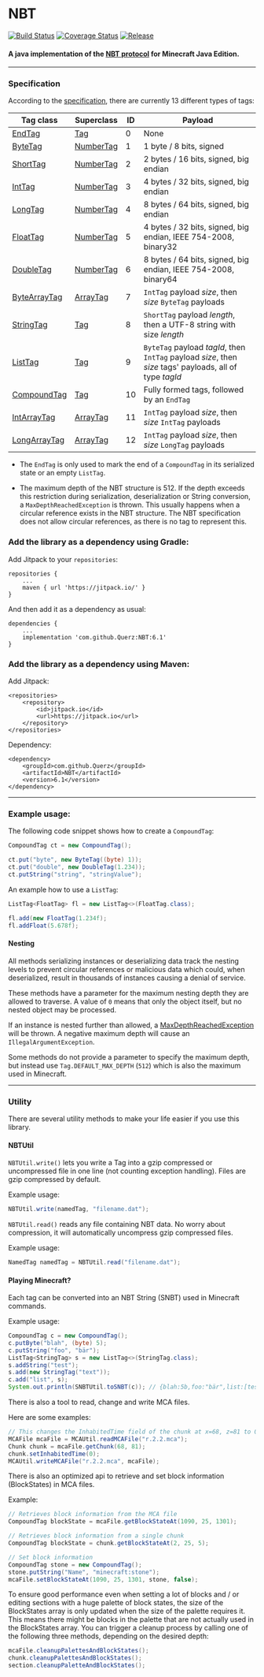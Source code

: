 # NBT
[![Build Status](https://travis-ci.org/Querz/NBT.svg?branch=master)](https://travis-ci.org/Querz/NBT) [![Coverage Status](https://img.shields.io/coveralls/github/Querz/NBT/master.svg)](https://coveralls.io/github/Querz/NBT?branch=master) [![Release](https://jitpack.io/v/Querz/NBT.svg)](https://jitpack.io/#Querz/NBT)
#### A java implementation of the [NBT protocol](http://minecraft.gamepedia.com/NBT_format) for Minecraft Java Edition.
---
### Specification
According to the [specification](https://minecraft.gamepedia.com/NBT_format), there are currently 13 different types of tags:

| Tag class    | Superclass | ID | Payload |
| ---------    | ---------- | -- | ----------- |
| [EndTag](src/main/java/net/querz/nbt/EndTag.java)             | [Tag](src/main/java/net/querz/nbt/Tag.java)               | 0  | None |
| [ByteTag](src/main/java/net/querz/nbt/ByteTag.java)           | [NumberTag](src/main/java/net/querz/nbt/NumberTag.java)   | 1  | 1 byte / 8 bits, signed |
| [ShortTag](src/main/java/net/querz/nbt/ShortTag.java)         | [NumberTag](src/main/java/net/querz/nbt/NumberTag.java)   | 2  | 2 bytes / 16 bits, signed, big endian |
| [IntTag](src/main/java/net/querz/nbt/IntTag.java)             | [NumberTag](src/main/java/net/querz/nbt/NumberTag.java)   | 3  | 4 bytes / 32 bits, signed, big endian |
| [LongTag](src/main/java/net/querz/nbt/LongTag.java)           | [NumberTag](src/main/java/net/querz/nbt/NumberTag.java)   | 4  | 8 bytes / 64 bits, signed, big endian |
| [FloatTag](src/main/java/net/querz/nbt/FloatTag.java)         | [NumberTag](src/main/java/net/querz/nbt/NumberTag.java)   | 5  | 4 bytes / 32 bits, signed, big endian, IEEE 754-2008, binary32 |
| [DoubleTag](src/main/java/net/querz/nbt/DoubleTag.java)       | [NumberTag](src/main/java/net/querz/nbt/NumberTag.java)   | 6  | 8 bytes / 64 bits, signed, big endian, IEEE 754-2008, binary64 |
| [ByteArrayTag](src/main/java/net/querz/nbt/ByteArrayTag.java) | [ArrayTag](src/main/java/net/querz/nbt/ArrayTag.java)     | 7  | `IntTag` payload *size*, then *size* `ByteTag` payloads |
| [StringTag](src/main/java/net/querz/nbt/StringTag.java)       | [Tag](src/main/java/net/querz/nbt/Tag.java)               | 8  | `ShortTag` payload *length*, then a UTF-8 string with size *length* |
| [ListTag](src/main/java/net/querz/nbt/ListTag.java)           | [Tag](src/main/java/net/querz/nbt/Tag.java)               | 9  | `ByteTag` payload *tagId*, then `IntTag` payload *size*, then *size* tags' payloads, all of type *tagId* |
| [CompoundTag](src/main/java/net/querz/nbt/CompoundTag.java)   | [Tag](src/main/java/net/querz/nbt/Tag.java)               | 10 | Fully formed tags, followed by an `EndTag` |
| [IntArrayTag](src/main/java/net/querz/nbt/IntArrayTag.java)   | [ArrayTag](src/main/java/net/querz/nbt/ArrayTag.java)     | 11 | `IntTag` payload *size*, then *size* `IntTag` payloads |
| [LongArrayTag](src/main/java/net/querz/nbt/LongArrayTag.java) | [ArrayTag](src/main/java/net/querz/nbt/ArrayTag.java)     | 12 | `IntTag` payload *size*, then *size* `LongTag` payloads |

* The `EndTag` is only used to mark the end of a `CompoundTag` in its serialized state or an empty `ListTag`.

* The maximum depth of the NBT structure is 512. If the depth exceeds this restriction during serialization, deserialization or String conversion, a `MaxDepthReachedException` is thrown. This usually happens when a circular reference exists in the NBT structure. The NBT specification does not allow circular references, as there is no tag to represent this.

### Add the library as a dependency using Gradle:
Add Jitpack to your `repositories`:
```
repositories {
	...
	maven { url 'https://jitpack.io/' }
}
```
And then add it as a dependency as usual:
```
dependencies {
	...
	implementation 'com.github.Querz:NBT:6.1'
}
```

### Add the library as a dependency using Maven:
Add Jitpack:
```
<repositories>
	<repository>
		<id>jitpack.io</id>
		<url>https://jitpack.io</url>
	</repository>
</repositories>
```
Dependency:
```
<dependency>
	<groupId>com.github.Querz</groupId>
	<artifactId>NBT</artifactId>
	<version>6.1</version>
</dependency>
```

---
### Example usage:
The following code snippet shows how to create a `CompoundTag`:
```java
CompoundTag ct = new CompoundTag();

ct.put("byte", new ByteTag((byte) 1));
ct.put("double", new DoubleTag(1.234));
ct.putString("string", "stringValue");
```
An example how to use a `ListTag`:
```java
ListTag<FloatTag> fl = new ListTag<>(FloatTag.class);

fl.add(new FloatTag(1.234f);
fl.addFloat(5.678f);
```

#### Nesting
All methods serializing instances or deserializing data track the nesting levels to prevent circular references or malicious data which could, when deserialized, result in thousands of instances causing a denial of service.

These methods have a parameter for the maximum nesting depth they are allowed to traverse. A value of `0` means that only the object itself, but no nested object may be processed.

If an instance is nested further than allowed, a [MaxDepthReachedException](src/main/java/net/querz/nbt/MaxDepthReachedException.java) will be thrown. A negative maximum depth will cause an `IllegalArgumentException`.

Some methods do not provide a parameter to specify the maximum depth, but instead use `Tag.DEFAULT_MAX_DEPTH` (`512`) which is also the maximum used in Minecraft.

---
### Utility
There are several utility methods to make your life easier if you use this library.
#### NBTUtil
`NBTUtil.write()` lets you write a Tag into a gzip compressed or uncompressed file in one line (not counting exception handling). Files are gzip compressed by default.

Example usage:
```java
NBTUtil.write(namedTag, "filename.dat");
```
`NBTUtil.read()` reads any file containing NBT data. No worry about compression, it will automatically uncompress gzip compressed files.

Example usage:
```java
NamedTag namedTag = NBTUtil.read("filename.dat");
```
#### Playing Minecraft?
Each tag can be converted into an NBT String (SNBT) used in Minecraft commands.

Example usage:
```java
CompoundTag c = new CompoundTag();
c.putByte("blah", (byte) 5);
c.putString("foo", "bär");
ListTag<StringTag> s = new ListTag<>(StringTag.class);
s.addString("test");
s.add(new StringTag("text"));
c.add("list", s);
System.out.println(SNBTUtil.toSNBT(c)); // {blah:5b,foo:"bär",list:[test,text]}

```
There is also a tool to read, change and write MCA files.

Here are some examples:
```java
// This changes the InhabitedTime field of the chunk at x=68, z=81 to 0
MCAFile mcaFile = MCAUtil.readMCAFile("r.2.2.mca");
Chunk chunk = mcaFile.getChunk(68, 81);
chunk.setInhabitedTime(0);
MCAUtil.writeMCAFile("r.2.2.mca", mcaFile);
```
There is also an optimized api to retrieve and set block information (BlockStates) in MCA files.

Example:
```java
// Retrieves block information from the MCA file
CompoundTag blockState = mcaFile.getBlockStateAt(1090, 25, 1301);

// Retrieves block information from a single chunk
CompoundTag blockState = chunk.getBlockStateAt(2, 25, 5);

// Set block information
CompoundTag stone = new CompoundTag();
stone.putString("Name", "minecraft:stone");
mcaFile.setBlockStateAt(1090, 25, 1301, stone, false);
```
To ensure good performance even when setting a lot of blocks and / or editing sections with a huge palette of block states, the size of the BlockStates array is only updated when the size of the palette requires it. This means there might be blocks in the palette that are not actually used in the BlockStates array.
You can trigger a cleanup process by calling one of the following three methods, depending on the desired depth:
```java
mcaFile.cleanupPalettesAndBlockStates();
chunk.cleanupPalettesAndBlockStates();
section.cleanupPaletteAndBlockStates();
```
